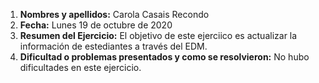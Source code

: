 1. **Nombres y apellidos:** Carola Casais Recondo
2. **Fecha:** Lunes 19 de octubre de 2020
3. **Resumen del Ejercicio:** El objetivo de este ejerciico es actualizar la información de estediantes a través del EDM.
4. **Dificultad o problemas presentados y como se resolvieron:** No hubo dificultades en este ejercicio.
